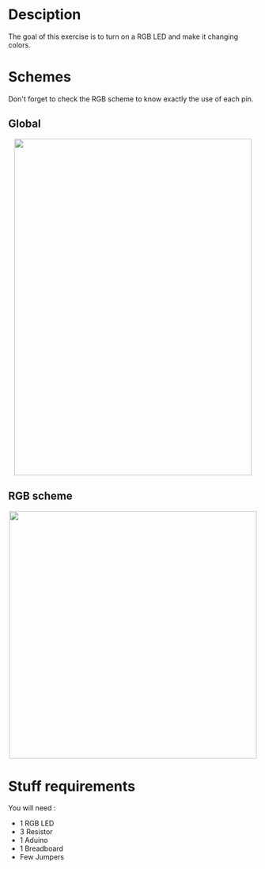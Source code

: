 # Desciption 

The goal of this exercise is to turn on a RGB LED and make it changing colors.

# Schemes

Don't forget to check the RGB scheme to know exactly the use of each pin.

## Global

<p align="center">
  <img width="480" height="680" src="https://github.com/Dexmos/Arduino-Workshop-I/blob/master/8-TurnOnRGB_LED/Scheme/Scheme.jpg">
</p>

## RGB scheme

<p align="center">
  <img width="500" height="500" src="https://github.com/Dexmos/Arduino-Workshop-I/blob/master/8-TurnOnRGB_LED/Scheme/RGB_LED_Scheme.png">
</p>

# Stuff requirements

You will need :
* 1 RGB LED
* 3 Resistor
* 1 Aduino
* 1 Breadboard
* Few Jumpers
